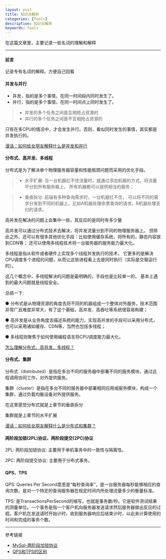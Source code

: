 ```yaml
---
layout: post
title: 知识点解析
categories: [Tools]
description: 知识点解析
keywords: tools
---
```


在这篇文章里，主要记录一些名词的理解和解释

---

#### 前言

记录专有名词的解释。方便自己回看

#### 并发与并行

* 并发，指的是多个事情，在同一时间段内同时发生了。  
* 并行，指的是多个事情，在同一时间点上同时发生了。

> * 并发的多个任务之间是互相抢占资源的
> * 并行的多个任务之间是不互相抢占资源的

只有在多CPU的情况中，才会发生并行。否则，看似同时发生的事情，其实都是并发执行的。

[漫话：如何给女朋友解释什么是并发和并行][1]

#### 分布式、高并发、多线程

分布式是为了解决单个物理服务器容量和性能瓶颈问题而采用的优化手段。

> * 水平扩展: 当一台机器扛不住流量时，就通过添加机器的方式，将流量平分到所有服务器上，
所有机器都可以提供相当的服务；
 
> * 垂直拆分: 前端有多种查询需求时，一台机器扛不住，
可以将不同的需求分发到不同的机器上，比如A机器处理余票查询的请求，B机器处理支付的请求。

高并发在解决的问题上会集中一些，其反应的是同时有多少量

高并发可以通过分布式技术去解决，将并发流量分到不同的物理服务器上。
但除此之外，还可以有很多其他优化手段：比如使用缓存系统，将所有的，静态内容放到CDN等；
还可以使用多线程技术将一台服务器的服务能力最大化。

多线程是指从软件或者硬件上实现多个线程并发执行的技术，
它更多的是解决CPU调度多个进程的问题，从而让这些进程看上去是同时执行（实际是交替运行的）。

这几个概念中，多线程解决的问题是最明确的，手段也是比较单一的，
基本上遇到的最大问题就是线程安全。

总结一下: 
 
● 分布式是从物理资源的角度去将不同的机器组成一个整体对外服务，技术范围非常广且难度非常大，有了这个基础，高并发、高吞吐等系统很容易构建；

● 高并发是从业务角度去描述系统的能力，实现高并发的手段可以采用分布式，也可以采用诸如缓存、CDN等，当然也包括多线程；
 
● 多线程则聚焦于如何使用编程语言将CPU调度能力最大化。

[怎么理解分布式、高并发、多线程？][2]

#### 分布式、集群

分布式（distributed）是指在多台不同的服务器中部署不同的服务模块，通过远程调用协同工作，对外提供服务。

集群（cluster）是指在多台不同的服务器中部署相同应用或服务模块，构成一个集群，通过负载均衡设备对外提供服务。

在这里感觉分布式就是上章节的垂直拆分

集群就是上章节的水平扩展

[漫话：如何给女朋友解释什么是分布式和集群？][3]

#### 两阶段加锁(2PL)协议、两阶段提交(2PC)协议

2PL: 两阶段加锁协议: 主要用于单机事务中的一致性与隔离性。

2PC: 两阶段提交协议: 主要用于分布式事务。

#### QPS、TPS

QPS: Queries Per Second意思是“每秒查询率”，是一台服务器每秒能够相应的查询次数，是对一个特定的查询服务器在规定时间内所处理流量多少的衡量标准。

TPS: 是TransactionsPerSecond的缩写，也就是事务数/秒。它是软件测试结果的测量单位。一个事务是指一个客户机向服务器发送请求然后服务器做出反应的过程。客户机在发送请时开始计时，收到服务器响应后结束计时，以此来计算使用的时间和完成的事务个数。

---
参考链接
* [MySql-两阶段加锁协议][4]
* [QPS和TPS的区别][5]


[1]: https://mp.weixin.qq.com/s/clr4yLkKeirhi203ZOmJWg
[2]: https://mp.weixin.qq.com/s/k1Fz0NCN8KyV3VHF0nSGuA
[3]: https://mp.weixin.qq.com/s/x1L8CDlshcJHhG70oP3yZg
[4]: https://my.oschina.net/alchemystar/blog/1438839
[5]: https://blog.csdn.net/qq_18535263/article/details/79373878

